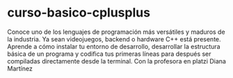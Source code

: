 # curso-basico-cplusplus
Conoce uno de los lenguajes de programación más versátiles y maduros de la industria. Ya sean videojuegos, backend o hardware C++ está presente. Aprende a cómo instalar tu entorno de desarrollo, desarrollar la estructura básica de un programa y codifica tus primeras líneas para después ser compiladas directamente desde la terminal. Con la profesora en platzi Diana Martínez 
